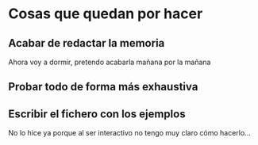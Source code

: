 # Cosas que quedan por hacer

## Acabar de redactar la memoria
Ahora voy a dormir, pretendo acabarla mañana por la mañana

## Probar todo de forma más exhaustiva

## Escribir el fichero con los ejemplos
No lo hice ya porque al ser interactivo no tengo muy claro cómo hacerlo...
